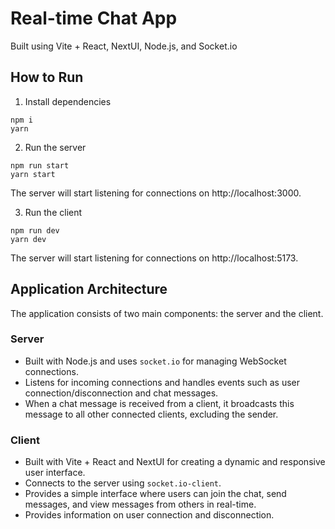 # Real-time Chat App
Built using Vite + React, NextUI, Node.js, and Socket.io

## How to Run
1. Install dependencies
```
npm i
yarn
```

2. Run the server
```
npm run start
yarn start
```
The server will start listening for connections on http://localhost:3000.

3. Run the client
```
npm run dev
yarn dev
```
The server will start listening for connections on http://localhost:5173.


## Application Architecture

The application consists of two main components: the server and the client.

### Server

- Built with Node.js and uses `socket.io` for managing WebSocket connections.
- Listens for incoming connections and handles events such as user connection/disconnection and chat messages.
- When a chat message is received from a client, it broadcasts this message to all other connected clients, excluding the sender.

### Client

- Built with Vite + React and NextUI for creating a dynamic and responsive user interface.
- Connects to the server using `socket.io-client`.
- Provides a simple interface where users can join the chat, send messages, and view messages from others in real-time.
- Provides information on user connection and disconnection.
